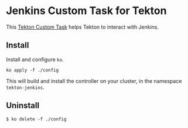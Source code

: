 # Jenkins Custom Task for Tekton

This [Tekton Custom Task](https://tekton.dev/docs/pipelines/runs/) helps Tekton to interact with Jenkins.

## Install

Install and configure `ko`.

```
ko apply -f ./config
```

This will build and install the controller on your cluster, in the namespace
`tekton-jenkins`.

## Uninstall

```
$ ko delete -f ./config
```

